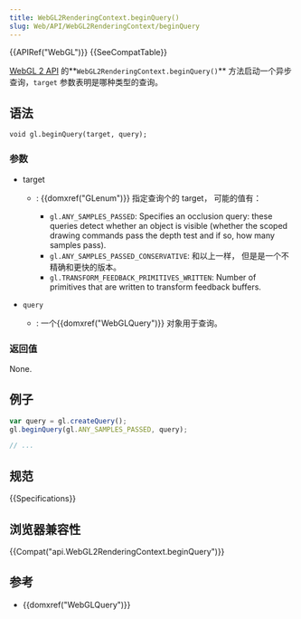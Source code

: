 ```yaml
---
title: WebGL2RenderingContext.beginQuery()
slug: Web/API/WebGL2RenderingContext/beginQuery
---
```

{{APIRef("WebGL")}} {{SeeCompatTable}}

[WebGL 2 API](/zh-CN/docs/Web/API/WebGL_API) 的**`WebGL2RenderingContext.beginQuery()`** 方法启动一个异步查询，`target` 参数表明是哪种类型的查询。

## 语法

```plain
void gl.beginQuery(target, query);
```

### 参数

- target

  - : {{domxref("GLenum")}} 指定查询个的 target， 可能的值有：

    - `gl.ANY_SAMPLES_PASSED`: Specifies an occlusion query: these queries detect whether an object is visible (whether the scoped drawing commands pass the depth test and if so, how many samples pass).
    - `gl.ANY_SAMPLES_PASSED_CONSERVATIVE`: 和以上一样， 但是是一个不精确和更快的版本。
    - `gl.TRANSFORM_FEEDBACK_PRIMITIVES_WRITTEN`: Number of primitives that are written to transform feedback buffers.

- `query`
  - : 一个{{domxref("WebGLQuery")}} 对象用于查询。

### 返回值

None.

## 例子

```js
var query = gl.createQuery();
gl.beginQuery(gl.ANY_SAMPLES_PASSED, query);

// ...
```

## 规范

{{Specifications}}

## 浏览器兼容性

{{Compat("api.WebGL2RenderingContext.beginQuery")}}

## 参考

- {{domxref("WebGLQuery")}}
